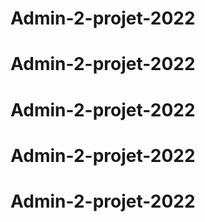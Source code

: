 # Admin-2-projet-2022
# Admin-2-projet-2022
# Admin-2-projet-2022
# Admin-2-projet-2022
# Admin-2-projet-2022
